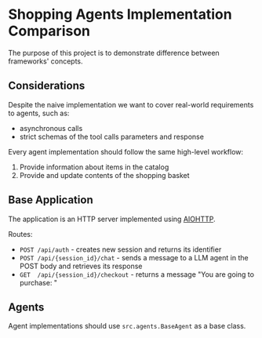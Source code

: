 # Shopping Agents Implementation Comparison

The purpose of this project is to demonstrate difference between frameworks' concepts.

## Considerations

Despite the naive implementation we want to cover real-world requirements to agents, such as:
 
- asynchronous calls
- strict schemas of the tool calls parameters and response

Every agent implementation should follow the same high-level workflow:

1. Provide information about items in the catalog
2. Provide and update contents of the shopping basket

## Base Application

The application is an HTTP server implemented using [AIOHTTP](https://docs.aiohttp.org/en/stable/index.html).

Routes:
 * `POST /api/auth` - creates new session and returns its identifier
 * `POST /api/{session_id}/chat` - sends a message to a LLM agent in the POST body and retrieves its response 
 * `GET  /api/{session_id}/checkout` - returns a message "You are going to purchase: <cart contents>"

## Agents

Agent implementations should use `src.agents.BaseAgent` as a base class.





